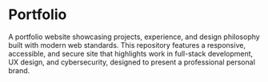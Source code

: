 # Portfolio
A portfolio website showcasing projects, experience, and design philosophy built with modern web standards. This repository features a responsive, accessible, and secure site that highlights work in full-stack development, UX design, and cybersecurity, designed to present a professional personal brand.
